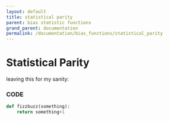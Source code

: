 ```yaml
---
layout: default
title: statistical parity
parent: bias statistic functions
grand_parent: documentation
permalink: /documentation/bias_functions/statistical_parity
---
```


# Statistical Parity

leaving this for my sanity:
### [](#header-3)CODE

```py
def fizzbuzz(something):
    return something+1
```